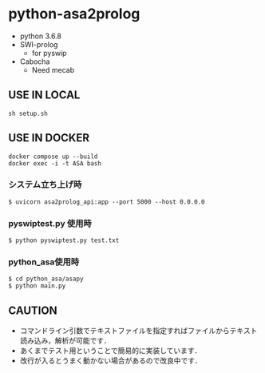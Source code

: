 # python-asa2prolog

- python 3.6.8
- SWI-prolog
  - for pyswip
- Cabocha
  - Need mecab

## USE IN LOCAL

```
sh setup.sh
```

## USE IN DOCKER

```
docker compose up --build
docker exec -i -t ASA bash
```

### システム立ち上げ時

```
$ uvicorn asa2prolog_api:app --port 5000 --host 0.0.0.0
```

### pyswiptest.py 使用時

```
$ python pyswiptest.py test.txt
```

### python_asa使用時

```
$ cd python_asa/asapy
$ python main.py
```

## CAUTION
- コマンドライン引数でテキストファイルを指定すればファイルからテキスト読み込み，解析が可能です．
- あくまでテスト用ということで簡易的に実装しています．
- 改行が入るとうまく動かない場合があるので改良中です．
